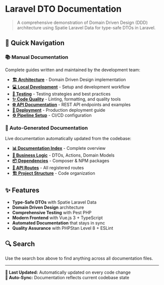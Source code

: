 # Laravel DTO Documentation

> A comprehensive demonstration of Domain Driven Design (DDD) architecture using Spatie Laravel Data for type-safe DTOs in Laravel.

## 🚀 Quick Navigation

### 📚 Manual Documentation
Complete guides written and maintained by the development team:

- **[🏗️ Architecture](ARCHITECTURE.md)** - Domain Driven Design implementation
- **[💻 Local Development](LOCAL_DEVELOPMENT.md)** - Setup and development workflow  
- **[🧪 Testing](TESTING.md)** - Testing strategies and best practices
- **[✨ Code Quality](CODE_QUALITY.md)** - Linting, formatting, and quality tools
- **[🌐 API Documentation](API.md)** - REST API endpoints and examples
- **[🚀 Deployment](DEPLOYMENT.md)** - Production deployment guide
- **[⚙️ Pipeline Setup](PIPELINE_SETUP.md)** - CI/CD configuration

### 🤖 Auto-Generated Documentation
Live documentation automatically updated from the codebase:

- **[📊 Documentation Index](generated/documentation-index.md)** - Complete overview
- **[🧠 Business Logic](generated/business-logic.md)** - DTOs, Actions, Domain Models
- **[📦 Dependencies](generated/dependencies.md)** - Composer & NPM packages
- **[🎯 API Routes](generated/api-routes.md)** - All registered routes
- **[🏗️ Project Structure](generated/structure.md)** - Code organization

## ✨ Features

- **Type-Safe DTOs** with Spatie Laravel Data
- **Domain Driven Design** architecture
- **Comprehensive Testing** with Pest PHP
- **Modern Frontend** with Vue.js 3 + TypeScript
- **Automated Documentation** that stays in sync
- **Quality Assurance** with PHPStan Level 8 + ESLint

## 🔍 Search

Use the search box above to find anything across all documentation files.

---

**📅 Last Updated:** Automatically updated on every code change  
**🔄 Auto-Sync:** Documentation reflects current codebase state
